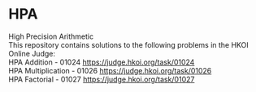# HPA
High Precision Arithmetic<br>
This repository contains solutions to the following problems in the HKOI Online Judge:<br>
HPA Addition - 01024 https://judge.hkoi.org/task/01024<br>
HPA Multiplication - 01026 https://judge.hkoi.org/task/01026<br>
HPA Factorial - 01027 https://judge.hkoi.org/task/01027<br>
